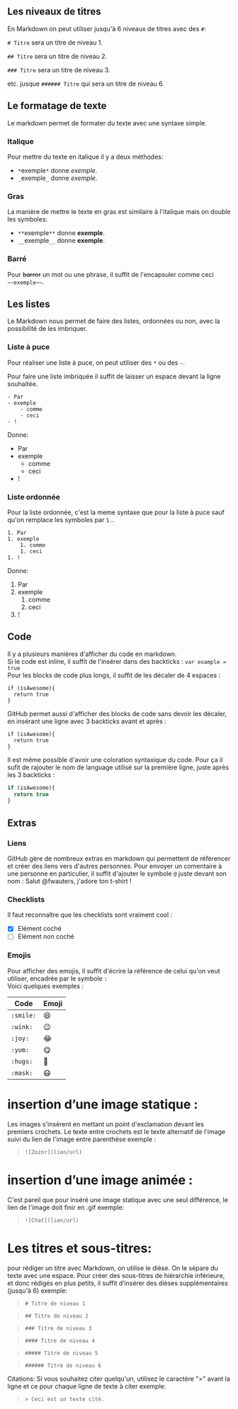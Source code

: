 ## Les niveaux de titres

En Markdown on peut utiliser jusqu'à 6 niveaux de titres avec des `#`:

`# Titre` sera un titre de niveau 1.

`## Titre` sera un titre de niveau 2.

`### Titre` sera un titre de niveau 3.

etc. jusque `###### Titre` qui sera un titre de niveau 6.

## Le formatage de texte

Le markdown permet de formater du texte avec une syntaxe simple.

### Italique

Pour mettre du texte en italique il y a deux méthodes:

- `*`exemple`*` donne *exemple*.
- `_`exemple`_` donne _exemple_.

### Gras

La manière de mettre le texte en gras est similaire à l'italique mais on double les symboles:

- `**`exemple`**` donne **exemple**.
- `__`exemple`__` donne __exemple__.

### Barré

Pour ~~barrer~~ un mot ou une phrase, il suffit de l'encapsuler comme ceci `~~exemple~~`.

## Les listes

Le Markdown nous permet de faire des listes, ordonnées ou non, avec la possibilité de les imbriquer.

### Liste à puce

Pour réaliser une liste à puce, on peut utiliser des `*` ou des `-`.

Pour faire une liste imbriquée il suffit de laisser un espace devant la ligne souhaitée.
```
- Par
- exemple
    - comme
    - ceci
- !
```
Donne:

- Par
- exemple
    - comme
    - ceci
- !

### Liste ordonnée

Pour la liste ordonnée, c'est la meme syntaxe que pour la liste à puce sauf qu'on remplace les symboles par `1.`.
```
1. Par
1. exemple
    1. comme
    1. ceci
1. !
```
Donne:

1. Par
1. exemple
    1. comme
    1. ceci
1. !
## Code

Il y a plusieurs manières d'afficher du code en markdown.  
Si le code est inline, il suffit de l'insérer dans des backticks : `var example = true`  
Pour les blocks de code plus longs, il suffit de les décaler de 4 espaces :

    if (isAwesome){
      return true
    }

GitHub permet aussi d'afficher des blocks de code sans devoir les décaler, en insérant une ligne avec 3 backticks avant et après :

```
if (isAwesome){
  return true
}
```

Il est même possible d'avoir une coloration syntaxique du code. Pour ça il sufit de rajouter le nom de language utilisé sur la première ligne, juste après les 3 backticks :

```javascript
if (isAwesome){
  return true
}
```

## Extras

### Liens

GitHub gère de nombreux extras en markdown qui permettent de référencer et créer des liens vers d'autres personnes. Pour envoyer un comentaire à une personne en particulier, il suffit d'ajouter le symbole `@` juste devant son nom : Salut @fwauters, j'adore ton t-shirt !  

### Checklists

Il faut reconnaître que les checklists sont vraiment cool :
- [x] Elément coché
- [ ] Elément non coché

### Emojis

Pour afficher des emojis, il suffit d'écrire la référence de celui qu'on veut utiliser, encadrée par le symbole `:`   
Voici quelques exemples :

Code      | Emoji
--------- | ---------
`:smile:` | :smile:
`:wink:`  | :wink:
`:joy:`   | :joy:
`:yum:`   | :yum:
`:hugs:`  | :hugs:
`:mask:`  | :mask:
# insertion d’une image statique :
Les images s'insèrent en mettant un point d'exclamation devant les premiers crochets. Le texte entre crochets est le texte alternatif de l'image suivi du lien de l'image entre parenthèse exemple :
> `![Zozor](lien/url)`

# insertion d’une image animée :
C'est pareil que pour inséré une image statique  avec une seul différence, le lien de l'image doit finir en .gif exemple:
> `![Chat](lien/url)`

# Les titres et sous-titres:
pour rédiger un titre avec Markdown, on utilise le dièse. On le sépare du texte avec une espace. Pour créer des sous-titres de hiérarchie inférieure, et donc rédigés en plus petits, il suffit d’insérer des dièses supplémentaires (jusqu'à 6) exemple:
> `# Titre de niveau 1`

> `## Titre de niveau 2`

> `### Titre de niveau 3`

> `#### Titre de niveau 4`

> `##### Titre de niveau 5`

> `###### Titre de niveau 6`

Citations:
Si vous souhaitez citer quelqu'un, utilisez le caractère ">" avant la ligne et ce pour chaque ligne de texte à citer exemple:
> `> Ceci est un texte cité.`
